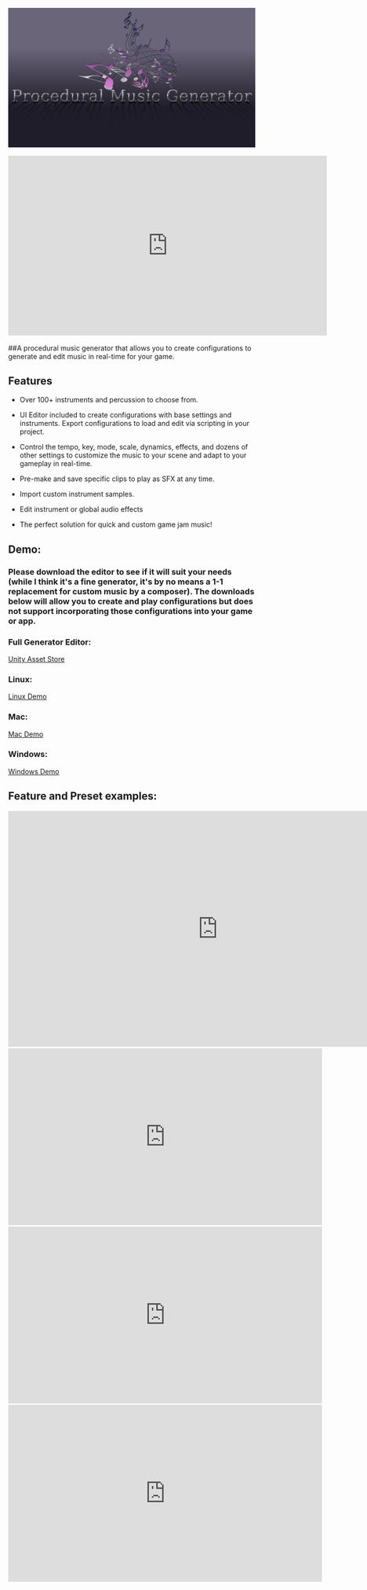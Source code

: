 ![Logo](https://raw.githubusercontent.com/StickAndBindleGames/stickandbindlegames.github.io/master/Images/%20Logo.png)

<iframe width="650" height="366" src="https://www.youtube.com/embed/kDLc6GFdZTk" frameborder="0" gesture="media" allow="encrypted-media" allowfullscreen></iframe>

##A procedural music generator that allows you to create configurations to generate and edit music in real-time for your  game. 

## Features
- Over 100+ instruments and percussion to choose from.

- UI Editor included to create configurations with base settings and instruments.  Export configurations to load and edit via scripting in your project.

- Control the tempo, key, mode, scale, dynamics, effects, and dozens of other settings to customize the music to your scene and adapt to your gameplay in real-time. 

- Pre-make and save specific clips to play as SFX at any time.

- Import custom instrument samples.

- Edit instrument or global audio effects

- The perfect solution for quick and custom game jam music!

## Demo:
### Please download the editor to see if it will suit your needs (while I think it's a fine generator, it's by no means a 1-1 replacement for custom music by a composer). The downloads below will allow you to create and play configurations but does not support incorporating those configurations into your game or app. 

### Full Generator Editor:
[Unity Asset Store](https://www.assetstore.unity3d.com/#!/content/99791)

### Linux:
[Linux Demo](https://github.com/StickAndBindleGames/ProceduralMusicPlayer_Linux)

### Mac:
[Mac Demo](https://github.com/StickAndBindleGames/ProceduralMusicPlayer_Mac)

### Windows:
[Windows Demo](https://github.com/StickAndBindleGames/ProceduralMusicPlayer_Win)


## Feature and Preset examples:
<iframe width="854" height="480" src="https://www.youtube.com/embed/dcVjY5rkUqU" frameborder="0" gesture="media" allow="encrypted-media" allowfullscreen></iframe>
<iframe width="640" height="360" src="https://www.youtube.com/embed/TGQM11iRRUQ" frameborder="0" gesture="media" allow="encrypted-media" allowfullscreen></iframe>
<iframe width="640" height="360" src="https://www.youtube.com/embed/2g6EuwNqHok?ecver=1" frameborder="0" gesture="media" allow="encrypted-media" allowfullscreen></iframe>
<iframe width="640" height="360" src="https://www.youtube.com/embed/P3BNIbOhSfU" frameborder="0" gesture="media" allow="encrypted-media" allowfullscreen></iframe>
